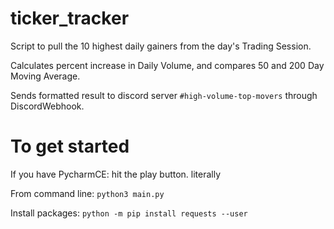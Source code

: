 # ticker_tracker
Script to pull the 10 highest daily gainers from the day's Trading Session. 

Calculates percent increase in Daily Volume, and compares 50 and 200 Day Moving Average. 

Sends formatted result to discord server `#high-volume-top-movers` through DiscordWebhook. 




# To get started
If you have PycharmCE: hit the play button. literally

From command line: `python3 main.py`


Install packages: `python -m pip install requests --user`
